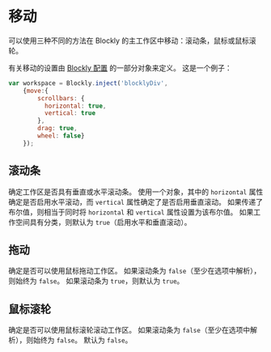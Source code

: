 # 移动

可以使用三种不同的方法在 Blockly 的主工作区中移动：滚动条，鼠标或鼠标滚轮。

有关移动的设置由 [Blockly 配置](/guides/get-started.html#配置) 的一部分对象来定义。 这是一个例子：

```javascript
var workspace = Blockly.inject('blocklyDiv',
    {move:{
        scrollbars: {
          horizontal: true,
          vertical: true
        },
        drag: true,
        wheel: false}
    });
```

## 滚动条

确定工作区是否具有垂直或水平滚动条。 使用一个对象，其中的 `horizontal` 属性确定是否启用水平滚动，而 `vertical` 属性确定了是否启用垂直滚动。 如果传递了布尔值，则相当于同时将 `horizontal` 和 `vertical` 属性设置为该布尔值。 如果工作空间具有分类，则默认为 `true`（启用水平和垂直滚动）。

## 拖动

确定是否可以使用鼠标拖动工作区。 如果滚动条为 `false`（至少在选项中解析），则始终为 `false`。 如果滚动条为 `true`，则默认为 `true`。
## 鼠标滚轮

确定是否可以使用鼠标滚轮滚动工作区。 如果滚动条为 `false`（至少在选项中解析），则始终为 `false`。 默认为 `false`。